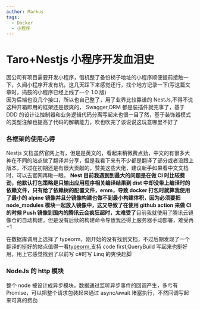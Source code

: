 ```yaml
---
author: Markus
tags:
  - Docker
  - 小程序
---
```


# Taro+Nestjs 小程序开发血泪史

因公司有项目需要开发小程序，借机整了备份梯子地址的小程序顺便提前接触一下，久闻小程序开发有坑，这几天踩下来感觉还行，找个地方记录一下(写这篇文章时，捣鼓的小程序已经上线了一个 1.0 版)  
因为后端也没几个接口，所以也自己整了，用了业界比较靠谱的 NestJs,不得不说这种开箱即用的框架还是很爽的， Swagger,ORM 都是装插件就完事了，基于 DDD 的设计让控制器和业务逻辑代码分离写起来也很一目了然，基于装饰器模式的类型注解也提高了代码的解耦能力，吹也吹完了该说说这玩意哪里不好了

### 各框架的使用心得

Nestjs 文档虽然官网上有，但是是英文的，看起来稍微费点劲，中文的有很多大神在不同的站点做了翻译并分享，但是我看下来有不少都是翻译了部分或者没跟上版本，不过在初期还是有很大贡献的，赞美这些大佬，建议新手如果看中文文档时，可以去官网再瞅一眼。
**Nest 目前我遇到到最大的问题是在做 CI 时比较费劲，他默认打包策略是只输出应用程序相关编译结果到 dist 中却没带上编译时的依赖文件，只有给了依赖树的配置文件，emm，导致 docker 打包时就算我使用了最小的 alpine 镜像并且分镜像构建也做不到最小构建体积，因为必须要把 node_modules 模块一起放入镜像中，这又导致了在使用 github action 来做 CI 的时候 Push 镜像到国内的腾讯云会疯狂超时，太难受了**目前我就使用了腾讯云镜像仓的自动构建，但是没有后续的构建命令导致我还得上服务器手动部署，难受再+1

在数据库调用上选择了 typeorm，刚开始的没有找到文档，不过后期发现了一个翻译的挺好的站点值得一看[typeorm](https://typeorm.biunav.com/zh/#%E5%AE%89%E8%A3%85),支持 code first,QueryBuild 写起来也挺好用，用上它感觉找到了以前写 c#时写 Linq 的爽快赶脚

### NodeJs 的 http 模块

整个 node 被设计成异步模块，数据通过监听异步事件的回调产生，多亏有 Promise，可以把整个请求包装起来通过 async/await 堵塞执行，不然回调写起来可真的费劲
